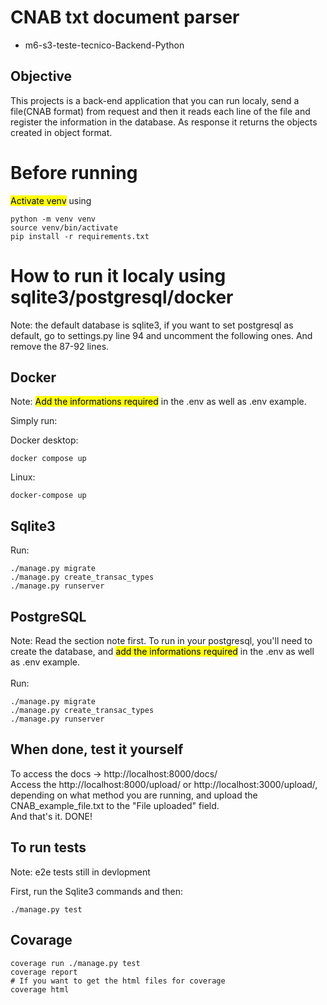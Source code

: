 # CNAB txt document parser

- m6-s3-teste-tecnico-Backend-Python

## Objective

This projects is a back-end application that you can run localy, send a file(CNAB format) from request and then it reads each line of the file and register the information in the database. As response it returns the objects created in object format.

# Before running

<mark>Activate venv</mark> using

```
python -m venv venv 
source venv/bin/activate
pip install -r requirements.txt
```

# How to run it localy using sqlite3/postgresql/docker
Note: the default database is sqlite3, if you want to set postgresql as default, go to settings.py line 94 and uncomment the following ones. And remove the 87-92 lines. 
## Docker

Note: <mark>Add the informations required</mark> in the .env as well as .env example.

Simply run:

Docker desktop:

```
docker compose up
```

Linux:

```
docker-compose up
```

## Sqlite3

Run:

```
./manage.py migrate
./manage.py create_transac_types
./manage.py runserver
```

## PostgreSQL

Note: Read the section note first. To run in your postgresql, you'll need to create the database, and <mark>add the informations required</mark> in the .env as well as .env example.\
\
Run:

```
./manage.py migrate
./manage.py create_transac_types
./manage.py runserver
```
## When done, test it yourself
To access the docs -> http://localhost:8000/docs/ \
Access the http://localhost:8000/upload/ or http://localhost:3000/upload/, depending on what method you are running, and upload the CNAB_example_file.txt to the "File uploaded" field.\
And that's it. DONE!

## To run tests
Note: e2e tests still in devlopment

First, run the Sqlite3 commands and then:
```
./manage.py test
```

## Covarage

 ```
 coverage run ./manage.py test
 coverage report
 # If you want to get the html files for coverage
 coverage html
 ```